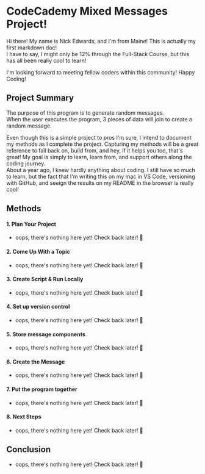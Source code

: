 # CodeCademy Mixed Messages Project!

Hi there! My name is Nick Edwards, and I'm from Maine!
This is actually my first markdown doc!<br>
I have to say, I might only be 12% through the Full-Stack Course, 
but this has all been really cool to learn!

I'm looking forward to meeting fellow coders within this community!
Happy Coding!

## Project Summary

The purpose of this program is to generate random messages.
<br>When the user executes the program, 3 pieces of data will join to create a random message.

Even though this is a simple project to pros I'm sure, I intend to document my methods as I complete the project.
Capturing my methods will be a great reference to fall back on, build from, and hey, if it helps you too, that's great!
My goal is simply to learn, learn from, and support others along the coding journey.
<br>About a year ago, I knew hardly anything about coding. I still have so much to learn, but the fact that I'm writing this on my mac in VS Code, versioning with GitHub, and seeign the results on my README in the browser is really cool!

## Methods

#### 1. Plan Your Project
- oops, there's nothing here yet! Check back later! :zany_face:<br>


#### 2. Come Up With a Topic
- oops, there's nothing here yet! Check back later! :zany_face:


#### 3. Create Script & Run Locally
- oops, there's nothing here yet! Check back later! :zany_face:


#### 4. Set up version control
- oops, there's nothing here yet! Check back later! :zany_face:


#### 5. Store message components
- oops, there's nothing here yet! Check back later! :zany_face:


#### 6. Create the Message
- oops, there's nothing here yet! Check back later! :zany_face:


#### 7. Put the program together
- oops, there's nothing here yet! Check back later! :zany_face:


#### 8. Next Steps
- oops, there's nothing here yet! Check back later! :zany_face:



## Conclusion
- oops, there's nothing here yet! Check back later! :zany_face:


